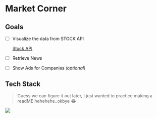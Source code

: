 # Market Corner

## Goals

- [ ] Visualize the data from STOCK API  
 
  [Stock API](https://stocknewsapi.com/)

- [ ] Retrieve News

- [ ] Show Ads for Companies *(optional)* 

## Tech Stack

> Guess we can figure it out later, I just wanted to practice making a readME hehehehe..okbye :joy:

![](https://media.tenor.com/images/a2741132a4f7ddf637513737364d87d9/tenor.gif)
